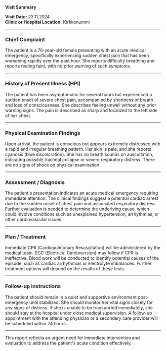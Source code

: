 

**Visit Summary**

**Visit Date:** 23.11.2024  
**Clinic or Hospital Location:** Kirkkonummi  

---

### **Chief Complaint**
The patient is a 76-year-old female presenting with an acute medical emergency, specifically experiencing sudden chest pain that has been worsening rapidly over the past hour. She reports difficulty breathing and reports feeling faint, with no prior warning of such symptoms.

---

### **History of Present Illness (HPI)**
The patient has been asymptomatic for several hours but experienced a sudden onset of severe chest pain, accompanied by shortness of breath and loss of consciousness. She describes feeling unwell without any prior warning signs. The pain is described as sharp and localized to the left side of her chest.

---

### **Physical Examination Findings**
Upon arrival, the patient is conscious but appears extremely distressed with a rapid and irregular breathing pattern. Her skin is pale, and she reports cyanosis (blue discoloration). She has no breath sounds on auscultation, indicating possible tracheal collapse or severe respiratory distress. There are no signs of shock on physical examination.

---

### **Assessment / Diagnosis**
The patient's presentation indicates an acute medical emergency requiring immediate attention. The clinical findings suggest a potential cardiac arrest due to the sudden onset of chest pain and associated respiratory distress. Further evaluation is needed to determine the underlying cause, which could involve conditions such as unexplained hypertension, arrhythmias, or other cardiovascular issues.

---

### **Plan / Treatment**
Immediate CPR (Cardiopulmonary Resuscitation) will be administered by the medical team. ECC (Electrical Cardioversion) may follow if CPR is ineffective. Blood work will be conducted to identify potential causes of the episode, such as cardiac arrhythmias or electrolyte imbalances. Further treatment options will depend on the results of these tests.

---

### **Follow-up Instructions**
The patient should remain in a quiet and supportive environment post-emergency until stabilized. She should monitor her vital signs closely for any signs of distress. If she is unable to be transported immediately, she should stay at the hospital under close medical supervision. A follow-up appointment with the attending physician or a secondary care provider will be scheduled within 24 hours.

---

This report reflects an urgent need for immediate intervention and evaluation to address the patient's acute condition effectively.